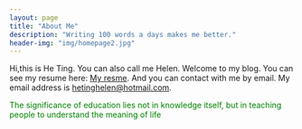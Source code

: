 ```yaml
---
layout: page
title: "About Me"
description: "Writing 100 words a days makes me better."
header-img: "img/homepage2.jpg"
---
```


Hi,this is He Ting. You can also call me Helen. Welcome to my blog.
You can see my resume here: [My resme](https://helenheting.github.io/project-pages/assets/HeTing.pdf). 
And you can contact with me by email. My email address is hetinghelen@hotmail.com.

<p style="color:green">The significance of education lies not in knowledge itself, but in teaching people to understand the meaning of life</p>
	
